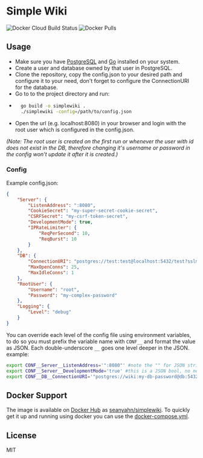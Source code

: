 # Simple Wiki
![Docker Cloud Build Status](https://img.shields.io/docker/cloud/build/seanyahn/simplewiki) ![Docker Pulls](https://img.shields.io/docker/pulls/seanyahn/simplewiki)
## Usage
- Make sure you have [PostgreSQL] and [Go] installed on your system.
- Create a user and database owned by that user in PostgreSQL.
- Clone the repository, copy the config.json to your desired path and configure it to your need, don't forget to configure the ConnectionURI for the database.
- Go to to the project directory and run:
- ```sh
    go build -o simplewiki .
    ./simplewiki -config=/path/to/config.json
    ```
- Open the url (e.g. localhost:8080) in your browser and login with the root user which is configured in the config.json.

*(Note: The root user is created on the first run or whenever the user with id <root> does not exist in the DB, therefore changing it's username or password in the config won't update it after it is created.)*
### Config
Example config.json:
```json
{
    "Server": {
        "ListenAddress": ":8080",
        "CookieSecret": "my-super-secret-cookie-secret",
        "CSRFSecret": "my-csrf-token-secret",
        "DevelopmentMode": true,
        "IPRateLimiter": {
            "ReqPerSecond": 10,
            "ReqBurst": 10
        }
    },
    "DB": {
        "ConnectionURI": "postgres://test:test@localhost:5432/test?sslmode=disable",
        "MaxOpenConns": 25,
        "MaxIdleConns": 1
    },
    "RootUser": {
        "Username": "root",
        "Password": "my-complex-password"
    },
    "Logging": {
        "Level": "debug"
    }
}
```
You can override each level of the config file using environment variables, to do so you must prefix the variable name with ```CONF__``` and format the value as JSON. Each double-underscore ```__``` goes one level deeper in the JSON.
example:
```sh
export CONF__Server__ListenAddress='":8080"' #note the "" for JSON string
export CONF__Server__DevelopmentMode='true' #this is a JSON bool, no need for ""
export CONF__DB__ConnectionURI='"postgres://wiki:my-db-password@db:5432/wiki?sslmode=disable"'
```
## Docker Support
The image is available on [Docker Hub] as [seanyahn/simplewiki](https://hub.docker.com/r/seanyahn/simplewiki).
To quickly get it up and running using docker you can use the [docker-compose.yml](/docker-compose.yml).

License
----
MIT

[//]:#
   [Docker Hub]: <https://dockerhub.com>
   [PostgreSQL]: <https://postgresql.org>
   [Go]: <https://golang.org>

